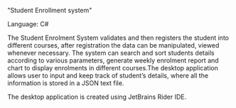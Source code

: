 "Student Enrollment system"

Language: C#

The Student Enrolment System validates and then registers the student into different courses, after registration the data can be manipulated, viewed whenever necessary. The system can search and sort students details according to various parameters, generate weekly enrolment report and chart to display enrolments in different courses.The desktop application allows user to input and keep track of student’s details, where all the information is stored in a JSON text file.

The desktop application is created using JetBrains Rider IDE.
